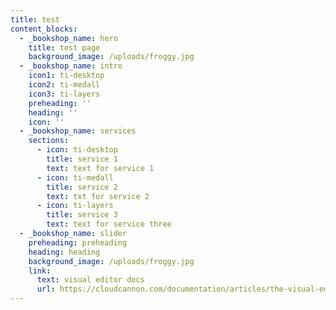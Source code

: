 ```yaml
---
title: test
content_blocks:
  - _bookshop_name: hero
    title: test page
    background_image: /uploads/froggy.jpg
  - _bookshop_name: intro
    icon1: ti-desktop
    icon2: ti-medall
    icon3: ti-layers
    preheading: ''
    heading: ''
    icon: ''
  - _bookshop_name: services
    sections:
      - icon: ti-desktop
        title: service 1
        text: text for service 1
      - icon: ti-medall
        title: service 2
        text: txt for service 2
      - icon: ti-layers
        title: service 3
        text: text for service three
  - _bookshop_name: slider
    preheading: preheading
    heading: heading
    background_image: /uploads/froggy.jpg
    link:
      text: visual editor docs
      url: https://cloudcannon.com/documentation/articles/the-visual-editor/
---
```


